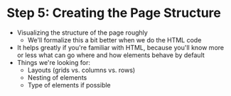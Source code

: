 # Step 5: Creating the Page Structure

- Visualizing the structure of the page roughly
  - We'll formalize this a bit better when we do the HTML code
- It helps greatly if you're familiar with HTML, because you'll know more or less what can go where and how elements behave by default
- Things we're looking for:
  - Layouts (grids vs. columns vs. rows)
  - Nesting of elements
  - Type of elements if possible
